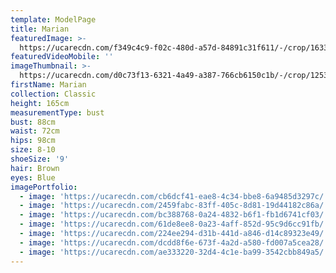```yaml
---
template: ModelPage
title: Marian
featuredImage: >-
  https://ucarecdn.com/f349c4c9-f02c-480d-a57d-84891c31f611/-/crop/1633x1160/0,199/-/preview/
featuredVideoMobile: ''
imageThumbnail: >-
  https://ucarecdn.com/d0c73f13-6321-4a49-a387-766cb6150c1b/-/crop/1253x1682/143,0/-/preview/
firstName: Marian
collection: Classic
height: 165cm
measurementType: bust
bust: 88cm
waist: 72cm
hips: 98cm
size: 8-10
shoeSize: '9'
hair: Brown
eyes: Blue
imagePortfolio:
  - image: 'https://ucarecdn.com/cb6dcf41-eae8-4c34-bbe8-6a9485d3297c/'
  - image: 'https://ucarecdn.com/2459fabc-83ff-405c-8d81-19d44182c86a/'
  - image: 'https://ucarecdn.com/bc388768-0a24-4832-b6f1-fb1d6741cf03/'
  - image: 'https://ucarecdn.com/61de8ee8-0a23-4aff-852d-95c9d6cc91fb/'
  - image: 'https://ucarecdn.com/224ee294-d31b-441d-a846-d14c89323e49/'
  - image: 'https://ucarecdn.com/dcdd8f6e-673f-4a2d-a580-fd007a5cea28/'
  - image: 'https://ucarecdn.com/ae333220-32d4-4c1e-ba99-3542cbb849a5/'
---
```


